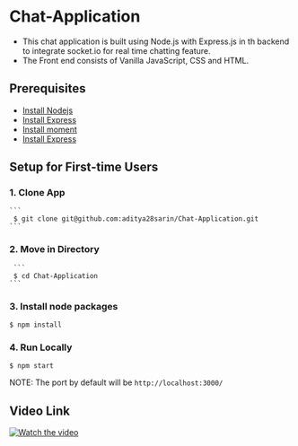 # Chat-Application

- This chat application is built using Node.js with Express.js in th backend to integrate socket.io for real time chatting feature. 
- The Front end consists of Vanilla JavaScript, CSS and HTML.


## Prerequisites

* [Install Nodejs](https://docs.npmjs.com/downloading-and-installing-node-js-and-npm)
* [Install Express](https://www.npmjs.com/package/express)
* [Install moment](https://www.npmjs.com/package/moment)
* [Install Express](https://www.npmjs.com/package/socket.io)



## Setup for First-time Users

  ### 1. Clone App
  
    ```
     $ git clone git@github.com:aditya28sarin/Chat-Application.git
    ```
    
 ### 2. Move in Directory
     ```
     $ cd Chat-Application
    ```
    
 ### 3. Install node packages
   ```
   $ npm install 
  ```
  
   ### 4. Run Locally 
   ```
   $ npm start  
  ```
  NOTE: The port by default will be ```http://localhost:3000/```

  
## Video Link 

  [![Watch the video](https://img.youtube.com/vi/oc9rsZ0SE0E/0.jpg)](https://youtu.be/oc9rsZ0SE0E)

